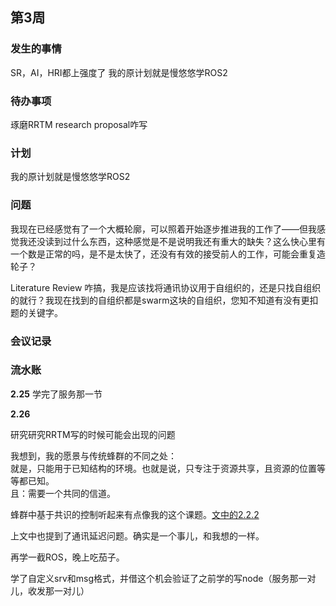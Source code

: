 <!--
 * @Author: Vehshanaan@Ubuntu22.04_VMWare 1959180242@qq.com
 * @Date: 2023-02-26 18:22:38
 * @LastEditors: Vehshanaan@Ubuntu22.04_VMWare 1959180242@qq.com
 * @LastEditTime: 2023-02-26 19:35:30
 * @FilePath: /Dissertation2022/日志/2.22-3.1.md
 * @Description: 
 * 
 * Copyright (c) 2023 by ${git_name_email}, All Rights Reserved. 
-->
## 第3周

### 发生的事情

SR，AI，HRI都上强度了
我的原计划就是慢悠悠学ROS2

### 待办事项

琢磨RRTM research proposal咋写

### 计划

我的原计划就是慢悠悠学ROS2

### 问题

我现在已经感觉有了一个大概轮廓，可以照着开始逐步推进我的工作了——但我感觉我还没读到过什么东西，这种感觉是不是说明我还有重大的缺失？这么快心里有一个数是正常的吗，是不是太快了，还没有有效的接受前人的工作，可能会重复造轮子？

Literature Review 咋搞，我是应该找将通讯协议用于自组织的，还是只找自组织的就行？我现在找到的自组织都是swarm这块的自组织，您知不知道有没有更扣题的关键字。

### 会议记录

### 流水账

**2.25**
学完了服务那一节

**2.26**

研究研究RRTM写的时候可能会出现的问题

我想到，我的愿景与传统蜂群的不同之处：  
就是，只能用于已知结构的环境。也就是说，只专注于资源共享，且资源的位置等等都已知。  
且：需要一个共同的信道。

蜂群中基于共识的控制听起来有点像我的这个课题。[文中的2.2.2](https://www.sciencedirect.com/science/article/pii/S0921889016300185?casa_token=0EOSSuncfAwAAAAA:xKG5QF_JTuNKVpwmNRoozY0_8sLfcaY84Dn4CXPHTG0TC_JDVuKFUFM_ba14np57oDIAoxPn-IA) 

上文中也提到了通讯延迟问题。确实是一个事儿，和我想的一样。

再学一截ROS，晚上吃茄子。

学了自定义srv和msg格式，并借这个机会验证了之前学的写node（服务那一对儿，收发那一对儿）